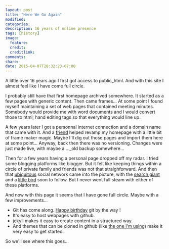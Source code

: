 ```yaml
---
layout: post
title: "Here We Go Again"
modified: 
categories: 
description: 16 years of online presence
tags: [history]
image:
  feature:
  credit:
  creditlink:
comments: 
share:
date: 2015-04-07T20:32:23-07:00
---
```

A little over 16 years ago I first got access to public\_html. 
And with this site I almost feel like I have come full circle.

I probably still have that first homepage archived somewhere. 
It started as a few pages with generic content. Then came frames... 
At some point I found myself maintaining a set of web pages that contained meeting minutes.
Somebody would provide me with word documents and I would convert those to html; 
hand editing tags so that everything would line up.

A few years later I got a personnal internet connection and a domain name that came with it. 
And a [friend][Jany] helped revamp my homepage with a little bit of frame maker magic.
Maybe I'll dig out those pages and import them here at some point...
Anyway, back then there was no versioning. Changes were just made live, with maybe a ...\_old backup somewhere...

Then for a few years having a personal page dropped off my radar. 
I tried some blogging platforms like blogger. 
But it felt like keeping things within a circle of private family and friends was not that straighforward.
And then that [ubiquitous][Facebook] social network came into the picture, 
with the [search giant][GooglePlus] and a [little bird][Twitter] soon to follow. 
But I never went full steam with either of these platforms.

And now with this page it seems that I have gone full circle. Maybe with a few improvements...

* Git has come along. [Happy birthday][GitBirthday] git by the way !
* It's easy to host webpages with github.
* jekyll makes it easy to create content in a structured way.
* And themes that can be cloned in github (like [the one I'm using][JekyllTheme]) make it very easy to get started.

So we'll see where this goes...

[Jany]: https://twitter.com/Madjah
[Facebook]: https://www.facebook.com/valentin.brard
[GooglePlus]: https://plus.google.com/+ValentinBrard
[Twitter]: https://twitter.com/vbrard
[GitBirthday]: https://www.atlassian.com/git/articles/10-years-of-git/
[JekyllTheme]: https://github.com/mmistakes/hpstr-jekyll-theme

